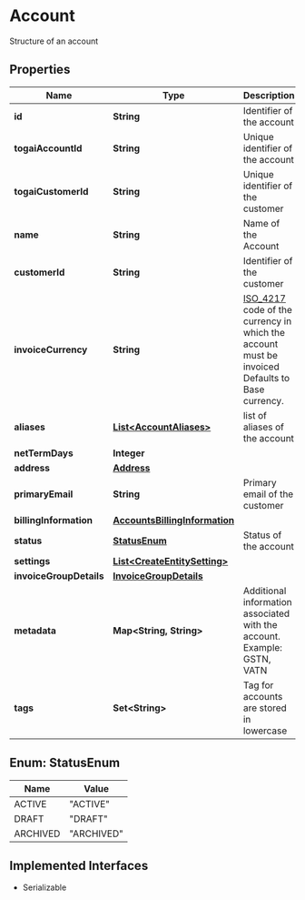 

# Account

Structure of an account

## Properties

| Name | Type | Description | Notes |
|------------ | ------------- | ------------- | -------------|
|**id** | **String** | Identifier of the account |  |
|**togaiAccountId** | **String** | Unique identifier of the account |  |
|**togaiCustomerId** | **String** | Unique identifier of the customer |  |
|**name** | **String** | Name of the Account |  |
|**customerId** | **String** | Identifier of the customer |  |
|**invoiceCurrency** | **String** | [ISO_4217](https://en.wikipedia.org/wiki/ISO_4217) code of the currency in which the account must be invoiced Defaults to Base currency.  |  [optional] |
|**aliases** | [**List&lt;AccountAliases&gt;**](AccountAliases.md) | list of aliases of the account |  [optional] |
|**netTermDays** | **Integer** |  |  [optional] |
|**address** | [**Address**](Address.md) |  |  [optional] |
|**primaryEmail** | **String** | Primary email of the customer |  [optional] |
|**billingInformation** | [**AccountsBillingInformation**](AccountsBillingInformation.md) |  |  [optional] |
|**status** | [**StatusEnum**](#StatusEnum) | Status of the account |  |
|**settings** | [**List&lt;CreateEntitySetting&gt;**](CreateEntitySetting.md) |  |  [optional] |
|**invoiceGroupDetails** | [**InvoiceGroupDetails**](InvoiceGroupDetails.md) |  |  [optional] |
|**metadata** | **Map&lt;String, String&gt;** | Additional information associated with the account. Example: GSTN, VATN  |  [optional] |
|**tags** | **Set&lt;String&gt;** | Tag for accounts are stored in lowercase |  [optional] |



## Enum: StatusEnum

| Name | Value |
|---- | -----|
| ACTIVE | &quot;ACTIVE&quot; |
| DRAFT | &quot;DRAFT&quot; |
| ARCHIVED | &quot;ARCHIVED&quot; |


## Implemented Interfaces

* Serializable


